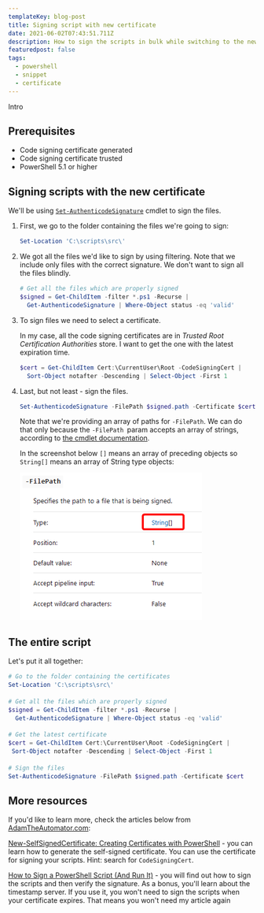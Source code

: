 ```yaml
---
templateKey: blog-post
title: Signing script with new certificate
date: 2021-06-02T07:43:51.711Z
description: How to sign the scripts in bulk while switching to the new certificate.
featuredpost: false
tags:
  - powershell
  - snippet
  - certificate
---
```

Intro

## Prerequisites

* Code signing certificate generated
* Code signing certificate trusted
* PowerShell 5.1 or higher

## Signing scripts with the new certificate

We'll be using [`Set-AuthenticodeSignature`](https://docs.microsoft.com/en-us/powershell/module/microsoft.powershell.security/set-authenticodesignature?view=powershell-7.1) cmdlet to sign the files.

1. First, we go to the folder containing the files we're going to sign:

   ```powershell
   Set-Location 'C:\scripts\src\'
   ```
2. We got all the files we'd like to sign by using filtering. Note that we include only files with the correct signature. We don't want to sign all the files blindly.

   ```powershell
   # Get all the files which are properly signed
   $signed = Get-ChildItem -filter *.ps1 -Recurse | 
     Get-AuthenticodeSignature | Where-Object status -eq 'valid'
   ```
3. To sign files we need to select a certificate.

   In my case, all the code signing certificates are in *Trusted Root Certification Authorities* store. I want to get the one with the latest expiration time.

   ```powershell
   $cert = Get-ChildItem Cert:\CurrentUser\Root -CodeSigningCert |
     Sort-Object notafter -Descending | Select-Object -First 1
   ```
4. Last, but not least - sign the files.

   ```powershell
   Set-AuthenticodeSignature -FilePath $signed.path -Certificate $cert
   ```

   Note that we're providing an array of paths for `-FilePath`. We can do that only because the `-FilePath `param accepts an array of strings, according to [the cmdlet documentation](https://docs.microsoft.com/en-us/powershell/module/microsoft.powershell.security/set-authenticodesignature?view=powershell-7.1).

   In the screenshot below `[]` means an array of preceding objects so `String[]` means an array of String type objects:

   ![FilePath parameter information in the docs](../../img/20210602-104024-rv4fy8oroj.png "FilePath parameter information in the docs")

## The entire script

Let's put it all together:

```powershell
# Go to the folder containing the certificates
Set-Location 'C:\scripts\src\'

# Get all the files which are properly signed
$signed = Get-ChildItem -filter *.ps1 -Recurse |
  Get-AuthenticodeSignature | Where-Object status -eq 'valid'

# Get the latest certificate
$cert = Get-ChildItem Cert:\CurrentUser\Root -CodeSigningCert |
 Sort-Object notafter -Descending | Select-Object -First 1

# Sign the files
Set-AuthenticodeSignature -FilePath $signed.path -Certificate $cert
```

## More resources

If you'd like to learn more, check the articles below from [AdamTheAutomator.com](https://adamtheautomator.com):

[New-SelfSignedCertificate: Creating Certificates with PowerShell](https://adamtheautomator.com/new-selfsignedcertificate/) - you can learn how to generate the self-signed certificate. You can use the certificate for signing your scripts. Hint: search for `CodeSigningCert`.

[How to Sign a PowerShell Script (And Run It)](https://adamtheautomator.com/how-to-sign-powershell-script/) - you will find out how to sign the scripts and then verify the signature. As a bonus, you'll learn about the timestamp server. If you use it, you won't need to sign the scripts when your certificate expires. That means you won't need my article again 